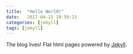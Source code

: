 ```yaml
---
title:  "Hello World!"
date:   2017-04-21 18:50:23
categories: [jekyll]
tags: [jekyll]
---
```


The blog lives! Flat html pages powered by [Jekyll](http://jekyllrb.com).
